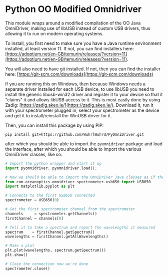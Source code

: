 # Python OO Modified Omnidriver

This module wraps around a modified compilation of the OO Java OmniDriver, making use of libUSB instead of custom USB drivers, thus allowing it to run on modern operating systems.

To install, you first need to make sure you have a Java runtime environment installed, at least version 11. If not, you can find installers here: [https://adoptium.net/en-GB/temurin/releases/?version=11](https://adoptium.net/en-GB/temurin/releases/?version=11).

You will also need to have git installed. If not, then you can find the installer here: [https://git-scm.com/downloads](https://git-scm.com/downloads)

If you are running this on Windows, then because Windows needs a separate driver installed for each USB device, to use libUSB you need to install the generic libusb-win32 driver and register it to your device so that it "claims" it and allows libUSB access to it. This is most easily done by using Zadig: [https://zadig.akeo.ie/](https://zadig.akeo.ie/). Download it, run it with your spectrometer plugged in, select your spectrometer as the device and get it to install/reinstall the WinUSB driver for it.

Then, you can install this package by using PIP:

```
pip install git+https://github.com/WuhrlWuhrd/PyOmniDriver.git
```

after which you should be able to import the `pyomnidriver` package and load the interface, after which you should be able to import the various OmniDriver classes, like so:

```python
# Import the python wrapper and start it up
import pyomnidriver; pyomnidriver.load();

# Now we should be able to import the OmniDriver Java classes as if they were Python classes
from com.oceanoptics.omnidriver.spectrometer.usb650 import USB650
import matplotlib.pyplot as plt

# Connects to the first USB650 connected
spectrometer = USB650(0)

# Get the first spectrometer channel from the spectrometer
channels     = spectrometer.getChannels()
firstChannel = channels[0]

# Tell it to take a spectrum and report the wavelengths it measured
spectrum    = firstChannel.getSpectrum()
wavelengths = firstChannel.getAllWavelengths()

# Make a plot
plt.plot(wavelengths, spectrum.getSpectrum())
plt.show()

# Close the connection now we're done
spectrometer.close()
```
